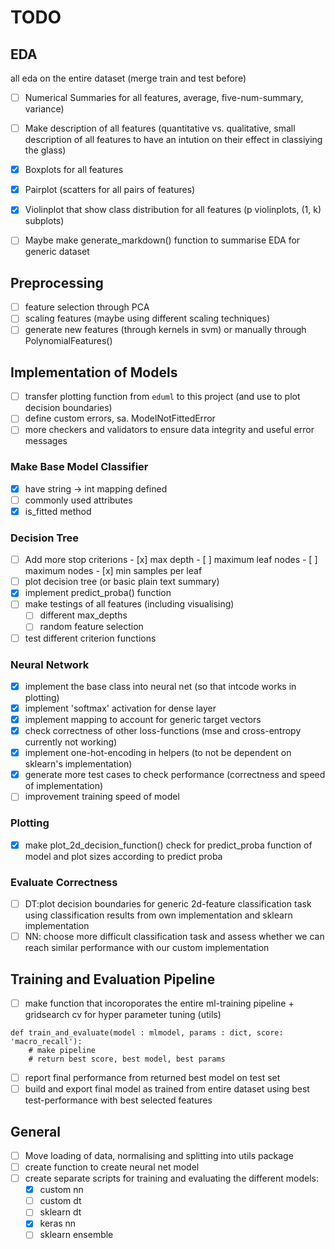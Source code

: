 # TODO 

## EDA
all eda on the entire dataset (merge train and test before)

- [ ] Numerical Summaries for all features, average, five-num-summary, variance)
- [ ] Make description of all features (quantitative vs. qualitative, small description of
      all features to have an intution on their effect in classiying the glass)
- [x] Boxplots for all features 
- [x] Pairplot (scatters for all pairs of features)
- [x] Violinplot that show class distribution for all features (p violinplots, (1, k) subplots)

- [ ] Maybe make generate_markdown() function to summarise EDA for generic dataset 


## Preprocessing 
- [ ] feature selection through PCA 
- [ ] scaling features (maybe using different scaling techniques)
- [ ] generate new features (through kernels in svm) or manually through PolynomialFeatures()

## Implementation of Models

- [ ] transfer plotting function from `eduml` to this project (and use to plot decision boundaries)
- [ ] define custom errors, sa. ModelNotFittedError
- [ ] more checkers and validators to ensure data integrity and useful error messages

### Make Base Model Classifier
- [x] have string -> int mapping defined
- [ ] commonly used attributes
- [x] is_fitted method

### Decision Tree
- [ ] Add more stop criterions 
      - [x] max depth
      - [ ] maximum leaf nodes
      - [ ] maximum nodes 
      - [x] min samples per leaf 
- [ ] plot decision tree (or basic plain text summary)
- [x] implement predict_proba() function
- [ ] make testings of all features (including visualising) 
    - [ ] different max_depths
    - [ ] random feature selection 
- [ ] test different criterion functions

### Neural Network
- [x] implement the base class into neural net (so that intcode works in plotting)
- [x] implement 'softmax' activation for dense layer
- [x] implement mapping to account for generic target vectors
- [x] check correctness of other loss-functions (mse and cross-entropy currently not working)
- [x] implement one-hot-encoding in helpers (to not be dependent on sklearn's implementation)
- [x] generate more test cases to check performance (correctness and speed of implementation)
- [ ] improvement training speed of model

### Plotting
- [x] make plot_2d_decision_function() check for predict_proba function of model and 
      plot sizes according to predict proba

### Evaluate Correctness
- [ ] DT:plot decision boundaries for generic 2d-feature classification task using classification 
      results from own implementation and sklearn implementation
- [ ] NN: choose more difficult classification task and assess whether we can reach similar performance
      with our custom implementation 
 
## Training and Evaluation Pipeline
- [ ] make function that incoroporates the entire ml-training pipeline + gridsearch cv for hyper
      parameter tuning (utils)

```
def train_and_evaluate(model : mlmodel, params : dict, score: 'macro_recall'):
    # make pipeline
    # return best score, best model, best params
```

- [ ] report final performance from returned best model on test set
- [ ] build and export final model as trained from entire dataset using best test-performance with best
      selected features

## General

- [ ] Move loading of data, normalising and splitting into utils package
- [ ] create function to create neural net model
- [ ] create separate scripts for training and evaluating the different models:
  - [x] custom nn
  - [ ] custom dt
  - [ ] sklearn dt
  - [x] keras nn
  - [ ] sklearn ensemble
